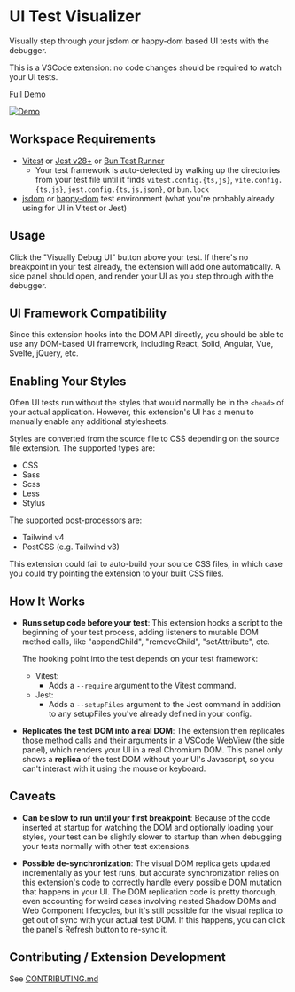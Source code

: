 # UI Test Visualizer

Visually step through your jsdom or happy-dom based UI tests with the debugger.

This is a VSCode extension: no code changes should be required to watch your UI tests.

[Full Demo](https://github.com/user-attachments/assets/2afca260-8f49-46da-8fac-47825399fa8f)

[![Demo](https://raw.githubusercontent.com/PoffM/ui-test-visualizer/main/ui-test-visualizer-demo-short.gif)](https://github.com/user-attachments/assets/2afca260-8f49-46da-8fac-47825399fa8f)

## Workspace Requirements

- [Vitest](https://vitest.dev/) or [Jest v28+](https://jestjs.io/) or [Bun Test Runner](https://bun.com/docs/test/dom)
  - Your test framework is auto-detected by walking up the directories from your test file until it finds `vitest.config.{ts,js}`, `vite.config.{ts,js}`, `jest.config.{ts,js,json}`, or `bun.lock`
- [jsdom](https://github.com/jsdom/jsdom) or [happy-dom](https://github.com/capricorn86/happy-dom) test environment (what you're probably already using for UI in Vitest or Jest)

## Usage

Click the "Visually Debug UI" button above your test. If there's no breakpoint in your test already, the extension will add one automatically. A side panel should open, and render your UI as you step through with the debugger.

## UI Framework Compatibility

Since this extension hooks into the DOM API directly, you should be able to use any DOM-based UI framework, including React, Solid, Angular, Vue, Svelte, jQuery, etc.

## Enabling Your Styles

Often UI tests run without the styles that would normally be in the `<head>` of your actual application. However, this extension's UI has a menu to manually enable any additional stylesheets.

Styles are converted from the source file to CSS depending on the source file extension. The supported types are:

- CSS
- Sass
- Scss
- Less
- Stylus

The supported post-processors are:

- Tailwind v4
- PostCSS (e.g. Tailwind v3)

This extension could fail to auto-build your source CSS files, in which case you could try pointing the extension to your built CSS files.

## How It Works

- **Runs setup code before your test**: This extension hooks a script to the beginning of your test process, adding listeners to mutable DOM method calls, like "appendChild", "removeChild", "setAttribute", etc.

  The hooking point into the test depends on your test framework:

  - Vitest:
    - Adds a `--require` argument to the Vitest command.
  - Jest:
    - Adds a `--setupFiles` argument to the Jest command in addition to any setupFiles you've already defined in your config.

- **Replicates the test DOM into a real DOM**: The extension then replicates those method calls and their arguments in a VSCode WebView (the side panel), which renders your UI in a real Chromium DOM. This panel only shows a **replica** of the test DOM without your UI's Javascript, so you can't interact with it using the mouse or keyboard.

## Caveats

- **Can be slow to run until your first breakpoint**: Because of the code inserted at startup for watching the DOM and optionally loading your styles, your test can be slightly slower to startup than when debugging your tests normally with other test extensions.

- **Possible de-synchronization**: The visual DOM replica gets updated incrementally as your test runs, but accurate synchronization relies on this extension's code to correctly handle every possible DOM mutation that happens in your UI. The DOM replication code is pretty thorough, even accounting for weird cases involving nested Shadow DOMs and Web Component lifecycles, but it's still possible for the visual replica to get out of sync with your actual test DOM. If this happens, you can click the panel's Refresh button to re-sync it.

## Contributing / Extension Development

See [CONTRIBUTING.md](CONTRIBUTING.md)
